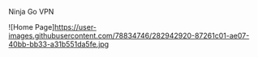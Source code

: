 Ninja Go VPN

![Home Page]https://user-images.githubusercontent.com/78834746/282942920-87261c01-ae07-40bb-bb33-a31b551da5fe.jpg

